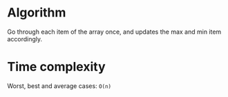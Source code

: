 # Algorithm
Go through each item of the array once, and updates the max and min item accordingly.

# Time complexity
Worst, best and average cases: `O(n)`
